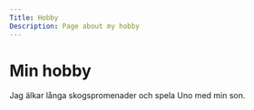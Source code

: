 ```yaml
---
Title: Hobby
Description: Page about my hobby
---
```


Min hobby
==================

Jag älkar långa skogspromenader och spela Uno med min son.